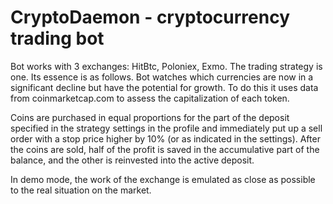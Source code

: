 # CryptoDaemon - cryptocurrency trading bot

Bot works with 3 exchanges: HitBtc, Poloniex, Exmo. The trading strategy is one. Its essence is as follows. Bot watches which currencies are now in a significant decline but have the potential for growth. To do this it uses data from coinmarketcap.com to assess the capitalization of each token. 

Coins are purchased in equal proportions for the part of the deposit specified in the strategy settings in the profile and immediately put up a sell order with a stop price higher by 10% (or as indicated in the settings). After the coins are sold, half of the profit is saved in the accumulative part of the balance, and the other is reinvested into the active deposit. 

In demo mode, the work of the exchange is emulated as close as possible to the real situation on the market.
